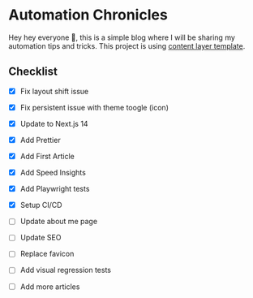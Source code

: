 # Automation Chronicles

Hey hey everyone 👋, this is a simple blog where I will be sharing my automation tips and tricks. This project is using [content layer template](https://github.com/shadcn/next-contentlayer). 

## Checklist

- [x] Fix layout shift issue
- [x] Fix persistent issue with theme toogle (icon)
- [x] Update to Next.js 14
- [x] Add Prettier
- [x] Add First Article
- [x] Add Speed Insights
- [x] Add Playwright tests
- [x] Setup CI/CD
- [ ] Update about me page
- [ ] Update SEO
- [ ] Replace favicon
- [ ] Add visual regression tests
- [ ] Add more articles


